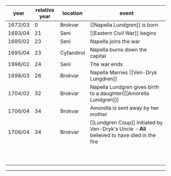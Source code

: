 |  year  | relative year |  location | event | 
| ------ | ------------- | --------- | ----- |
| 1672/03 | 0 | Brokvar | [[Napella Lundgren]] is born |
| 1693/04 | 21 | Seni | [[Eastern Civil War]] begins | 
| 1695/02 | 23 | Seni | Napella joins the war |
| 1695/04 | 23 | Cyfandirol | Napella burns down the capital |
| 1996/02 | 24 | Seni | The war ends |
| 1698/03 | 26 | Brokvar | Napella Marries [[Ven-Dryk Lungdren]] |
| 1704/02 | 32 | Brokvar | Napella Lundgren gives birth to a daughter([[Amorella Lundgren]]) |
| 1706/04 | 34 | Brokvar | Amorella is sent away by her mother |
| 1706/04 | 34 | Brokvar | [[Lundgren Coup]] initiated by Ven-Dryk's Uncle - **All** believed to have died in the fire |
|  |  |  |  |
|  |  |  |  |
|  |  |  |  |
|  |  |  |  |
|  |  |  |  |
|  |  |  |  |
|  |  |  |  |
|  |  |  |  |
|  |  |  |  |
|  |  |  |  |

****